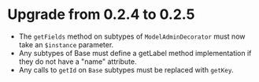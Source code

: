 # Upgrade from 0.2.4 to 0.2.5

- The `getFields` method on subtypes of `ModelAdminDecorator` must now take an `$instance` parameter.
- Any subtypes of Base must define a getLabel method implementation if they do not have a "name" attribute.
- Any calls to `getId` on `Base` subtypes must be replaced with `getKey`.
